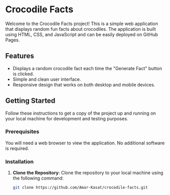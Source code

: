 # Crocodile Facts

Welcome to the Crocodile Facts project! This is a simple web application that displays random fun facts about crocodiles. The application is built using HTML, CSS, and JavaScript and can be easily deployed on GitHub Pages.

## Features

- Displays a random crocodile fact each time the "Generate Fact" button is clicked.
- Simple and clean user interface.
- Responsive design that works on both desktop and mobile devices.

## Getting Started

Follow these instructions to get a copy of the project up and running on your local machine for development and testing purposes.

### Prerequisites

You will need a web browser to view the application. No additional software is required.

### Installation

1. **Clone the Repository**: Clone the repository to your local machine using the following command:

   ```bash
   git clone https://github.com/Amar-Kasat/crocodile-facts.git
